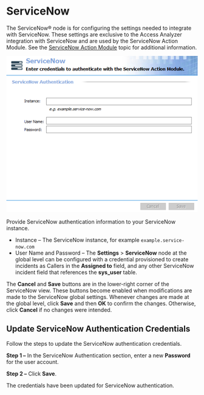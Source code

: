 # ServiceNow

The ServiceNow® node is for configuring the settings needed to integrate with ServiceNow. These settings are exclusive to the Access Analyzer integration with ServiceNow and are used by the ServiceNow Action Module. See the [ServiceNow Action Module](/docs/product_docs/accessanalyzer/accessanalyzer/enterpriseauditor/admin/action/servicenow/overview.md) topic for additional information.

![ServiceNow node](/static/img/product_docs/accessanalyzer/accessanalyzer/enterpriseauditor/admin/settings/servicenow.png)

Provide ServiceNow authentication information to your ServiceNow instance.

- Instance – The ServiceNow instance, for example ```example.service-now.com```
- User Name and Password – The __Settings__ > __ServiceNow__ node at the global level can be configured with a credential provisioned to create incidents as Callers in the __Assigned to__ field, and any other ServiceNow incident field that references the __sys\_user__ table.

The __Cancel__ and __Save__ buttons are in the lower-right corner of the ServiceNow view. These buttons become enabled when modifications are made to the ServiceNow global settings. Whenever changes are made at the global level, click __Save__ and then __OK__ to confirm the changes. Otherwise, click __Cancel__ if no changes were intended.

## Update ServiceNow Authentication Credentials

Follow the steps to update the ServiceNow authentication credentials.

__Step 1 –__ In the ServiceNow Authentication section, enter a new __Password__ for the user account.

__Step 2 –__ Click __Save__.

The credentials have been updated for ServiceNow authentication.
